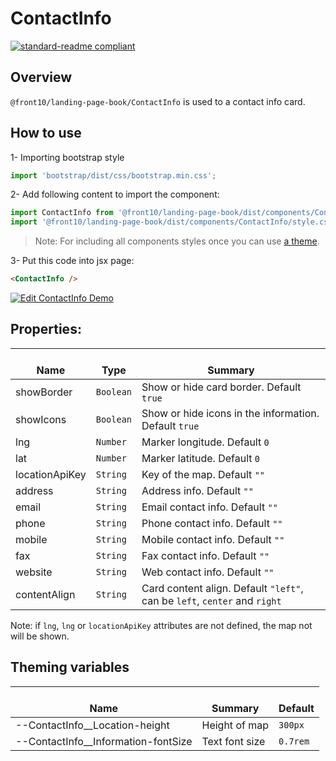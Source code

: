 # ContactInfo

[![standard-readme compliant](https://img.shields.io/badge/standard--readme-OK-green.svg?style=flat-square)](https://github.com/RichardLitt/standard-readme)

## Overview

`@front10/landing-page-book/ContactInfo` is used to a contact info card.

## How to use

1- Importing bootstrap style

```js
import 'bootstrap/dist/css/bootstrap.min.css';
```

2- Add following content to import the component:

```js
import ContactInfo from '@front10/landing-page-book/dist/components/ContactInfo';
import '@front10/landing-page-book/dist/components/ContactInfo/style.css';
```

> Note: For including all components styles once you can use [a theme](https://github.com/front10/landing-page-book/wiki/Theming).

3- Put this code into jsx page:

```html
<ContactInfo />
```
[![Edit ContactInfo Demo](https://codesandbox.io/static/img/play-codesandbox.svg)](https://codesandbox.io/s/jzqky8k43y)

## Properties:

| </br>Name      | </br>Type | </br>Summary                                                              |
| -------------- | --------- | ------------------------------------------------------------------------- |
| showBorder     | `Boolean` | Show or hide card border. Default `true`                                  |
| showIcons      | `Boolean` | Show or hide icons in the information. Default `true`                     |
| lng            | `Number`  | Marker longitude. Default `0`                                             |
| lat            | `Number`  | Marker latitude. Default `0`                                              |
| locationApiKey | `String`  | Key of the map. Default `""`                                              |
| address        | `String`  | Address info. Default `""`                                                |
| email          | `String`  | Email contact info. Default `""`                                          |
| phone          | `String`  | Phone contact info. Default `""`                                          |
| mobile         | `String`  | Mobile contact info. Default `""`                                         |
| fax            | `String`  | Fax contact info. Default `""`                                            |
| website        | `String`  | Web contact info. Default `""`                                            |
| contentAlign   | `String`  | Card content align. Default `"left"`, can be `left`, `center` and `right` |

Note: if `lng`, `lng` or `locationApiKey` attributes are not defined, the map not will be shown.

## Theming variables

| </br>Name                             | </br>Summary   | </br>Default |
| ------------------------------------- | -------------- | ------------ |
| --ContactInfo\_\_Location-height      | Height of map  | `300px`      |
| --ContactInfo\_\_Information-fontSize | Text font size | `0.7rem`     |
